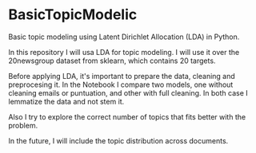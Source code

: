 # BasicTopicModelic

Basic topic modeling using Latent Dirichlet Allocation (LDA) in Python.

In this repository I will usa LDA for topic modeling. I will use it over the 20newsgroup dataset from sklearn, which contains 20 targets. 

Before applying LDA, it's important to prepare the data, cleaning and preprocesing it. In the Notebook I compare two models, one without cleaning emails or puntuation, and other with full cleaning. In both case I lemmatize the data and not stem it. 

Also I try to explore the correct number of topics that fits better with the problem.

In the future, I will include the topic distribution across documents.
